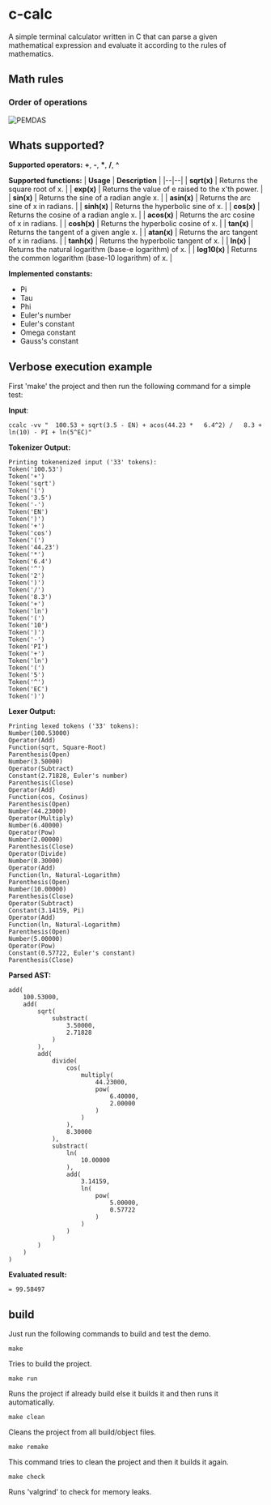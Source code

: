 # c-calc

A simple terminal calculator written in C that can parse a given mathematical expression and evaluate it according to the rules of mathematics.


## Math rules

### Order of operations

![PEMDAS](https://static.qumath.in/static/website/old-cdn-static/gurpreet-numbers-seo-03-1614774781.png)


## Whats supported?

**Supported operators:** **+**, **-**, **\***, **/**, **^**

**Supported functions:**
| **Usage** | **Description** |
|--|--|
| **sqrt(x)** | Returns the square root of x. |
| **exp(x)**  | Returns the value of e raised to the x'th power. |
| **sin(x)** | Returns the sine of a radian angle x. |
| **asin(x)** | Returns the arc sine of x in radians. |
| **sinh(x)** | Returns the hyperbolic sine of x. |
| **cos(x)** | Returns the cosine of a radian angle x. |
| **acos(x)** | Returns the arc cosine of x in radians. |
| **cosh(x)** | Returns the hyperbolic cosine of x. |
| **tan(x)** | Returns the tangent of a given angle x. |
| **atan(x)** | Returns the arc tangent of x in radians. |
| **tanh(x)** | Returns the hyperbolic tangent of x. |
| **ln(x)** | Returns the natural logarithm (base-e logarithm) of x. |
| **log10(x)** | Returns the common logarithm (base-10 logarithm) of x. |

**Implemented constants:**
- Pi
- Tau
- Phi
- Euler's number
- Euler's constant
- Omega constant
- Gauss's constant


## Verbose execution example

First 'make' the project and then run the following command for a simple test:

**Input**:
```
ccalc -vv "  100.53 + sqrt(3.5 - EN) + acos(44.23 *   6.4^2) /   8.3 + ln(10) - PI + ln(5^EC)"
```

**Tokenizer Output:**
```
Printing tokenenized input ('33' tokens):
Token('100.53')
Token('+')
Token('sqrt')
Token('(')
Token('3.5')
Token('-')
Token('EN')
Token(')')
Token('+')
Token('cos')
Token('(')
Token('44.23')
Token('*')
Token('6.4')
Token('^')
Token('2')
Token(')')
Token('/')
Token('8.3')
Token('+')
Token('ln')
Token('(')
Token('10')
Token(')')
Token('-')
Token('PI')
Token('+')
Token('ln')
Token('(')
Token('5')
Token('^')
Token('EC')
Token(')')
```

**Lexer Output:**
```
Printing lexed tokens ('33' tokens):
Number(100.53000)
Operator(Add)
Function(sqrt, Square-Root)
Parenthesis(Open)
Number(3.50000)
Operator(Subtract)
Constant(2.71828, Euler's number)
Parenthesis(Close)
Operator(Add)
Function(cos, Cosinus)
Parenthesis(Open)
Number(44.23000)
Operator(Multiply)
Number(6.40000)
Operator(Pow)
Number(2.00000)
Parenthesis(Close)
Operator(Divide)
Number(8.30000)
Operator(Add)
Function(ln, Natural-Logarithm)
Parenthesis(Open)
Number(10.00000)
Parenthesis(Close)
Operator(Subtract)
Constant(3.14159, Pi)
Operator(Add)
Function(ln, Natural-Logarithm)
Parenthesis(Open)
Number(5.00000)
Operator(Pow)
Constant(0.57722, Euler's constant)
Parenthesis(Close)
```

**Parsed AST:**
```
add(
	100.53000,
	add(
		sqrt(
			substract(
				3.50000,
				2.71828
			)
		),
		add(
			divide(
				cos(
					multiply(
						44.23000,
						pow(
							6.40000,
							2.00000
						)
					)
				),
				8.30000
			),
			substract(
				ln(
					10.00000
				),
				add(
					3.14159,
					ln(
						pow(
							5.00000,
							0.57722
						)
					)
				)
			)
		)
	)
)
```

**Evaluated result:**
```
= 99.58497
```


## build

Just run the following commands to build and test the demo.

```
make
```
Tries to build the project.
```
make run
```
Runs the project if already build else it builds it and then runs it automatically.
```
make clean
```
Cleans the project from all build/object files.
```
make remake
```
This command tries to clean the project and then it builds it again.
```
make check
```
Runs 'valgrind' to check for memory leaks.
